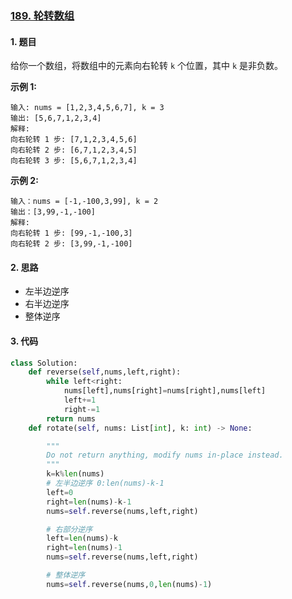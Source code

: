 ### [189. 轮转数组](https://leetcode-cn.com/problems/rotate-array/)

#### 1. 题目

给你一个数组，将数组中的元素向右轮转 `k` 个位置，其中 `k` 是非负数。

**示例 1:**

```
输入: nums = [1,2,3,4,5,6,7], k = 3
输出: [5,6,7,1,2,3,4]
解释:
向右轮转 1 步: [7,1,2,3,4,5,6]
向右轮转 2 步: [6,7,1,2,3,4,5]
向右轮转 3 步: [5,6,7,1,2,3,4]
```

**示例 2:**

```
输入：nums = [-1,-100,3,99], k = 2
输出：[3,99,-1,-100]
解释:
向右轮转 1 步: [99,-1,-100,3]
向右轮转 2 步: [3,99,-1,-100]
```

#### 2. 思路

- 左半边逆序
- 右半边逆序
- 整体逆序

#### 3. 代码

```python
class Solution:
    def reverse(self,nums,left,right):
        while left<right:
            nums[left],nums[right]=nums[right],nums[left]
            left+=1
            right-=1
        return nums
    def rotate(self, nums: List[int], k: int) -> None:

        """
        Do not return anything, modify nums in-place instead.
        """
        k=k%len(nums)
        # 左半边逆序 0:len(nums)-k-1
        left=0
        right=len(nums)-k-1
        nums=self.reverse(nums,left,right)

        # 右部分逆序
        left=len(nums)-k
        right=len(nums)-1
        nums=self.reverse(nums,left,right)

        # 整体逆序
        nums=self.reverse(nums,0,len(nums)-1)
```

